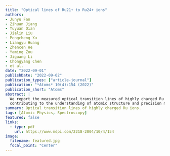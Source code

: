 ```yaml
---
title: "Optical lines of Ru21+ to Ru24+ ions"
authors:
- Junyu Fan
- Zihuan Jiang
- Yuyuan Qian
- Jialin Liu
- Pengcheng Xu
- Liangyu Huang
- Zhencen He
- Yaming Zou
- Jiguang Li
- Chongyang Chen
- et al.
date: "2022-09-01"
publishDate: "2022-09-02"
publication_types: ["article-journal"]
publication: "*Atoms* 10(4):154 (2022)"
publication_short: "Atoms"
abstract: |
  We report the measured optical transition lines of highly charged Ru ions (Ru21+ to Ru24+), 
  contributing to the understanding of atomic structure and precision metrology.
summary: Optical transition lines of highly charged Ru ions.
tags: [Atomic Physics, Spectroscopy]
featured: false
links:
  - type: pdf
    url: https://www.mdpi.com/2218-2004/10/4/154
image:
  filename: featured.jpg
  focal_point: "Center"
---
```

